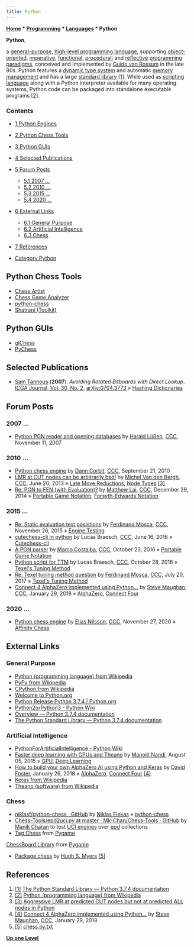 ```yaml
---
title: Python
---
```

**[Home](Home "Home") \* [Programming](Programming "Programming") \* [Languages](Languages "Languages") \* Python**


**Python**,  

a [general-purpose](https://en.wikipedia.org/wiki/General-purpose_programming_language), [high-level programming language](https://en.wikipedia.org/wiki/High-level_programming_language), supporting [object-oriented](https://en.wikipedia.org/wiki/Object-oriented_programming), [imperative](https://en.wikipedia.org/wiki/Imperative_programming), [functional](https://en.wikipedia.org/wiki/Functional_programming), [procedural](https://en.wikipedia.org/wiki/Procedural_programming), and [reflective](https://en.wikipedia.org/wiki/Reflection_%28computer_programming%29) [programming paradigms](https://en.wikipedia.org/wiki/Programming_paradigm), conceived and implemented by [Guido van Rossum](https://en.wikipedia.org/wiki/Guido_van_Rossum) in the late 80s. 
Python features a [dynamic type system](https://en.wikipedia.org/wiki/Type_system#Dynamic_type-checking_and_runtime_type_information) and automatic [memory management](Memory#Management "Memory") and has a large [standard library](https://en.wikipedia.org/wiki/Standard_library) <a id="cite-note-1" href="#cite-ref-1">[1]</a>. 
While used as [scripting language](https://en.wikipedia.org/wiki/Scripting_language) along with a Python interpreter available for many operating systems, Python code can be packaged into standalone executable programs <a id="cite-note-2" href="#cite-ref-2">[2]</a>. 



### Contents


* [1 Python Engines](#python-engines)
* [2 Python Chess Tools](#python-chess-tools)
* [3 Python GUIs](#python-guis)
* [4 Selected Publications](#selected-publications)
* [5 Forum Posts](#forum-posts)
	+ [5.1 2007 ...](#2007-...)
	+ [5.2 2010 ...](#2010-...)
	+ [5.3 2015 ...](#2015-...)
	+ [5.4 2020 ...](#2020-...)
* [6 External Links](#external-links)
	+ [6.1 General Purpose](#general-purpose)
	+ [6.2 Artificial Intelligence](#artificial-intelligence)
	+ [6.3 Chess](#chess)
* [7 References](#references)






* [Category Python](Category:Python "Category:Python")


## Python Chess Tools


* [Chess Artist](Ferdinand_Mosca#ChessArtist "Ferdinand Mosca")
* [Chess Game Analyzer](Ferdinand_Mosca#ChessGameAnalyzer "Ferdinand Mosca")
* [python-chess](Python-chess "Python-chess")
* [Shatranj (Toolkit)](Shatranj_(Toolkit) "Shatranj (Toolkit)")


## Python GUIs


* [glChess](index.php?title=GlChess&action=edit&redlink=1 "GlChess (page does not exist)")
* [PyChess](PyChess "PyChess")


## Selected Publications


* [Sam Tannous](Sam_Tannous "Sam Tannous") (**2007**). *Avoiding Rotated Bitboards with Direct Lookup*. [ICGA Journal, Vol. 30, No. 2](ICGA_Journal#30_2 "ICGA Journal"), [arXiv:0704.3773](https://arxiv.org/abs/0704.3773) » [Hashing Dictionaries](Hashing_Dictionaries "Hashing Dictionaries")


## Forum Posts


### 2007 ...


* [Python PGN reader and opening databases](http://www.talkchess.com/forum/viewtopic.php?t=17791) by [Harald Lüßen](Harald_L%C3%BC%C3%9Fen "Harald Lüßen"), [CCC](CCC "CCC"), November 11, 2007


### 2010 ...


* [Python chess engine](http://www.talkchess.com/forum/viewtopic.php?t=36140) by [Dann Corbit](Dann_Corbit "Dann Corbit"), [CCC](CCC "CCC"), September 21, 2010
* [LMR at CUT nodes can be arbitrarily bad!](http://www.talkchess.com/forum/viewtopic.php?t=48356) by [Michel Van den Bergh](Michel_Van_den_Bergh "Michel Van den Bergh"), [CCC](CCC "CCC"), June 20, 2013 » [Late Move Reductions](Late_Move_Reductions "Late Move Reductions"), [Node Types](Node_Types "Node Types") <a id="cite-note-3" href="#cite-ref-3">[3]</a>
* [Re: PGN to FEN (with Evaluation)?](http://www.talkchess.com/forum/viewtopic.php?t=54779&start=4) by [Matthew Lai](Matthew_Lai "Matthew Lai"), [CCC](CCC "CCC"), December 29, 2014 » [Portable Game Notation](Portable_Game_Notation "Portable Game Notation"), [Forsyth-Edwards Notation](Forsyth-Edwards_Notation "Forsyth-Edwards Notation")


### 2015 ...


* [Re: Static evaluation test posistions](http://www.talkchess.com/forum/viewtopic.php?t=58359&start=2) by [Ferdinand Mosca](Ferdinand_Mosca "Ferdinand Mosca"), [CCC](CCC "CCC"), November 26, 2015 » [Engine Testing](Engine_Testing "Engine Testing")
* [cutechess-cli in python](http://www.talkchess.com/forum/viewtopic.php?t=60504) by Lucas Braesch, [CCC](CCC "CCC"), June 16, 2016 » [Cutechess-cli](Cutechess-cli "Cutechess-cli")
* [A PGN parser](http://www.talkchess.com/forum/viewtopic.php?t=61809) by [Marco Costalba](Marco_Costalba "Marco Costalba"), [CCC](CCC "CCC"), October 23, 2016 » [Portable Game Notation](Portable_Game_Notation "Portable Game Notation")
* [Python script for TTM](http://www.talkchess.com/forum/viewtopic.php?t=61856) by Lucas Braesch, [CCC](CCC "CCC"), October 28, 2016 » [Texel's Tuning Method](Texel%27s_Tuning_Method "Texel's Tuning Method")
* [Re: Texel tuning method question](http://www.talkchess.com/forum/viewtopic.php?t=64189&start=42) by [Ferdinand Mosca](Ferdinand_Mosca "Ferdinand Mosca"), [CCC](CCC "CCC"), July 20, 2017 » [Texel's Tuning Method](Texel%27s_Tuning_Method "Texel's Tuning Method")
* [Connect 4 AlphaZero implemented using Python...](http://www.talkchess.com/forum/viewtopic.php?t=66443) by [Steve Maughan](Steve_Maughan "Steve Maughan"), [CCC](CCC "CCC"), January 29, 2018 » [AlphaZero](AlphaZero "AlphaZero"), [Connect Four](Connect_Four "Connect Four")


### 2020 ...


* [Python chess engine](http://www.talkchess.com/forum3/viewtopic.php?f=7&t=75937) by [Elias Nilsson](index.php?title=Elias_Nilsson&action=edit&redlink=1 "Elias Nilsson (page does not exist)"), [CCC](CCC "CCC"), November 27, 2020 » [Affinity Chess](index.php?title=Affinity_Chess&action=edit&redlink=1 "Affinity Chess (page does not exist)")


## External Links


### General Purpose


* [Python (programming language) from Wikipedia](https://en.wikipedia.org/wiki/Python_%28programming_language%29)
* [PyPy from Wikipedia](https://en.wikipedia.org/wiki/PyPy)
* [CPython from Wikipedia](https://en.wikipedia.org/wiki/CPython)
* [Welcome to Python.org](https://www.python.org/)
* [Python Release Python 3.7.4 | Python.org](https://www.python.org/downloads/release/python-374/)
* [Python2orPython3 - Python Wiki](https://wiki.python.org/moin/Python2orPython3)
* [Overview — Python 3.7.4 documentation](https://docs.python.org/3.7/)
* [The Python Standard Library — Python 3.7.4 documentation](https://docs.python.org/3.7/library/index.html)


### Artificial Intelligence


* [PythonForArtificialIntelligence - Python Wiki](https://wiki.python.org/moin/PythonForArtificialIntelligence)
* [Faster deep learning with GPUs and Theano](http://blog.dominodatalab.com/gpu-computing-and-deep-learning/) by [Manojit Nandi](https://www.linkedin.com/pub/manojit-nandi/35/688/384), August 05, 2015 » [GPU](GPU "GPU"), [Deep Learning](Deep_Learning "Deep Learning")
* [How to build your own AlphaZero AI using Python and Keras](https://medium.com/applied-data-science/how-to-build-your-own-alphazero-ai-using-python-and-keras-7f664945c188) by [David Foster](https://www.linkedin.com/in/davidtfoster/), January 26, 2018 » [AlphaZero](AlphaZero "AlphaZero"), [Connect Four](Connect_Four "Connect Four") <a id="cite-note-4" href="#cite-ref-4">[4]</a>
* [Keras from Wikipedia](https://en.wikipedia.org/wiki/Keras)
* [Theano (software) from Wikipedia](https://en.wikipedia.org/wiki/Theano_(software))


### Chess


* [niklasf/python-chess · GitHub](https://github.com/niklasf/python-chess) by [Niklas Fiekas](Niklas_Fiekas "Niklas Fiekas") » [python-chess](Python-chess "Python-chess")
* [Chess-Tools/epd2uci.py at master · Mk-Chan/Chess-Tools · GitHub](https://github.com/Mk-Chan/Chess-Tools/blob/master/epd2uci.py) by [Manik Charan](Manik_Charan "Manik Charan") to test [UCI engines](Category:UCI "Category:UCI") over [epd](Extended_Position_Description "Extended Position Description") collections
* [Tag Chess](http://www.pygame.org/tags/chess) from [Pygame](https://en.wikipedia.org/wiki/Pygame)


 [ChessBoard Library](http://www.pygame.org/project-ChessBoard-282-.html) from [Pygame](https://en.wikipedia.org/wiki/Pygame) 
* [Package chess](http://www.sdragons.org/Software/Python/chess.html) by [Hugh S. Myers](Hugh_S._Myers "Hugh S. Myers") <a id="cite-note-5" href="#cite-ref-5">[5]</a>


## References


1. <a id="cite-ref-1" href="#cite-note-1">[1]</a> [The Python Standard Library — Python 3.7.4 documentation](https://docs.python.org/3.7/library/index.html)
2. <a id="cite-ref-2" href="#cite-note-2">[2]</a> [Python (programming language) from Wikipedia](https://en.wikipedia.org/wiki/Python_%28programming_language%29)
3. <a id="cite-ref-3" href="#cite-note-3">[3]</a> [Aggressive LMR at predicted CUT nodes but not at predicted ALL nodes in Python](http://hardy.uhasselt.be/Toga/random_LMR_at_CUT_nodes.py)
4. <a id="cite-ref-4" href="#cite-note-4">[4]</a> [Connect 4 AlphaZero implemented using Python...](http://www.talkchess.com/forum/viewtopic.php?t=66443) by [Steve Maughan](Steve_Maughan "Steve Maughan"), [CCC](CCC "CCC"), January 29, 2018
5. <a id="cite-ref-5" href="#cite-note-5">[5]</a> [chess.py.txt](http://www.sdragons.org/Software/Python/chess.py.txt)

**[Up one Level](Languages "Languages")**







 
